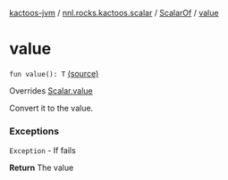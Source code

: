 [kactoos-jvm](../../index.md) / [nnl.rocks.kactoos.scalar](../index.md) / [ScalarOf](index.md) / [value](.)

# value

`fun value(): T` [(source)](https://github.com/neonailol/kactoos/blob/master/kactoos-jvm/src/main/kotlin/nnl/rocks/kactoos/scalar/ScalarOf.kt#L19)

Overrides [Scalar.value](../../nnl.rocks.kactoos/-scalar/value.md)

Convert it to the value.

### Exceptions

`Exception` - If fails

**Return**
The value

